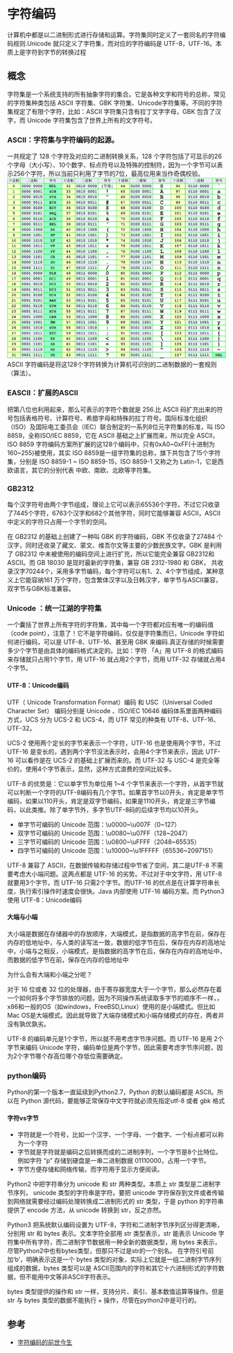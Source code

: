 # 字符编码

计算机中都是以二进制形式进行存储和运算。字符集同时定义了一套同名的字符编码规则.Unicode 就只定义了字符集，而对应的字符编码是 UTF-8，UTF-16。本质上是字符到字节的转换过程

## 概念

字符集是一个系统支持的所有抽象字符的集合。它是各种文字和符号的总称，常见的字符集种类包括 ASCII 字符集、GBK 字符集、Unicode字符集等。不同的字符集规定了有限个字符，比如：ASCII 字符集只含有拉丁文字字母，GBK 包含了汉字，而 Unicode 字符集包含了世界上所有的文字符号。

### ASCII：字符集与字符编码的起源。
一共规定了 128 个字符及对应的二进制转换关系，128 个字符包括了可显示的26个字母（大小写）、10个数字、标点符号以及特殊的控制符，因为一个字节可以表示256个字符，所以当前只利用了字节的7位，最高位用来当作奇偶校验。
![](../_static/ascii.jpg)
ASCII 字符编码是将这128个字符转换为计算机可识别的二进制数据的一套规则（算法）。

### EASCII：扩展的ASCII

把第八位也利用起来，那么可表示的字符个数就是 256.比 ASCII 码扩充出来的符号包括表格符号、计算符号、希腊字母和特殊的拉丁符号。国际标准化组织（ISO）及国际电工委员会（IEC）联合制定的一系列8位元字符集的标准，叫 ISO 8859，全称ISO/IEC 8859，它在 ASCII 基础之上扩展而来，所以完全 ASCII，ISO 8859 字符编码方案所扩展的这128个编码中，只有0xA0~0xFF(十进制为160~255)被使用，其实 ISO 8859是一组字符集的总称，旗下共包含了15个字符集，分别是 ISO 8859-1 ~ ISO 8859-15，ISO 8859-1 又称之为 Latin-1，它是西欧语言，其它的分别代表 中欧、南欧、北欧等字符集。

### GB2312

每个汉字符号由两个字节组成，理论上它可以表示65536个字符，不过它只收录了7445个字符，6763个汉字和682个其他字符，同时它能够兼容 ASCII，ASCII 中定义的字符只占用一个字节的空间。

在 GB2312 的基础上创建了一种叫 GBK 的字符编码，GBK 不仅收录了27484 个汉字，同时还收录了藏文、蒙文、维吾尔文等主要的少数民族文字。GBK 是利用了 GB2312 中未被使用的编码空间上进行扩充，所以它能完全兼容 GB2312和 ASCII。而 GB 18030 是现时最新的字符集，兼容 GB 2312-1980 和 GBK， 共收录汉字70244个，采用多字节编码，每个字符可以有1、2、4个字节组成，某种意义上它能容纳161 万个字符，包含繁体汉字以及日韩汉字，单字节与ASCII兼容，双字节与GBK标准兼容。

### Unicode ：统一江湖的字符集

一个囊括了世界上所有字符的字符集，其中每一个字符都对应有唯一的编码值（code point），注意了！它不是字符编码，仅仅是字符集而已，Unicode 字符如何进行编码，可以是 UTF-8、UTF-16、甚至用 GBK 来编码.真正存储的时候需要多少个字节是由具体的编码格式决定的。比如：字符 「A」用 UTF-8 的格式编码来存储就只占用1个字节，用 UTF-16 就占用2个字节，而用 UTF-32 存储就占用4个字节。

#### UTF-8：Unicode编码
UTF（ Unicode Transformation Format）编码 和 USC（Universal Coded Character Set） 编码分别是 Unicode 、ISO/IEC 10646 编码体系里面两种编码方式，UCS 分为 UCS-2 和 UCS-4，而 UTF 常见的种类有 UTF-8、UTF-16、UTF-32。

UCS-2 使用两个定长的字节来表示一个字符，UTF-16 也是使用两个字节，不过 UTF-16 是变长的，遇到两个字节没法表示时，会用4个字节来表示，因此 UTF-16 可以看作是在 UCS-2 的基础上扩展而来的。而 UTF-32 与 USC-4 是完全等价的，使用4个字节表示，显然，这种方式浪费的空间比较多。

UTF-8 的优势是：它以单字节为单位用 1~4 个字节来表示一个字符，从首字节就可以判断一个字符的UTF-8编码有几个字节。如果首字节以0开头，肯定是单字节编码，如果以110开头，肯定是双字节编码，如果是1110开头，肯定是三字节编码，以此类推。除了单字节外，多字节UTF-8码的后续字节均以10开头。

- 单字节可编码的 Unicode 范围：\u0000~\u007F（0~127）
- 双字节可编码的 Unicode 范围：\u0080~\u07FF（128~2047）
- 三字节可编码的 Unicode 范围：\u0800~\uFFFF（2048~65535）
- 四字节可编码的 Unicode 范围：\u10000~\u1FFFFF（65536~2097151）

UTF-8 兼容了 ASCII，在数据传输和存储过程中节省了空间，其二是UTF-8 不需要考虑大小端问题。这两点都是 UTF-16 的劣势。不过对于中文字符，用 UTF-8 就要用3个字节，而 UTF-16 只需2个字节。而UTF-16 的优点是在计算字符串长度，执行索引操作时速度会很快。Java 内部使用 UTF-16 编码方案。而 Python3 使用 UTF-8：Unicode编码

#### 大端与小端

大小端是数据在存储器中的存放顺序，大端模式，是指数据的高字节在前，保存在内存的低地址中，与人类的读写法一致，数据的低字节在后，保存在内存的高地址中，小端与之相反，小端模式，是指数据的高字节在后，保存在内存的高地址中，而数据的低字节在前，保存在内存的低地址中

为什么会有大端和小端之分呢？

对于 16 位或者 32 位的处理器，由于寄存器宽度大于一个字节，那么必然存在着一个如何将多个字节排放的问题，因为不同操作系统读取多字节的顺序不一样，，x86和一般的OS（如windows，FreeBSD,Linux）使用的是小端模式。但比如Mac OS是大端模式。因此就导致了大端存储模式和小端存储模式的存在，两者并没有孰优孰劣。

UTF-8 的编码单元是1个字节，所以就不用考虑字节序问题。而 UTF-16 是用 2个字节来编码 Unicode 字符，编码单位是两个字节，因此需要考虑字节序问题，因为2个字节哪个存高位哪个存低位需要确定。

### python编码

Python的第一个版本一直延续到Python2.7，Python 的默认编码都是 ASCII。所以在 Python 源代码，要能够正常保存中文字符就必须先指定utf-8 或者 gbk 格式

#### 字符vs字节
- 字符就是一个符号，比如一个汉字、一个字母、一个数字、一个标点都可以称为一个字符
- 字节就是字符就是编码之后转换而成的二进制序列，一个字节是8个比特位。例如字符 “p” 存储到硬盘是一串二进制数据 01110000，占用一个字节。
- 字节方便存储和网络传输，而字符用于显示方便阅读。

Python2 中把字符串分为 unicode 和 str 两种类型。本质上 str 类型是二进制字节序列， unicode 类型的字符串是字符。要把 unicode 字符保存到文件或者传输到网络就需要经过编码处理转换成二进制形式的 str 类型，于是 python 的字符串提供了 encode 方法，从 unicode 转换到 str，反之亦然。

Python3 把系统默认编码设置为 UTF-8，字符和二进制字节序列区分得更清晰，分别用 str 和 bytes 表示。文本字符全部用 str 类型表示，str 能表示 Unicode 字符集中所有字符，而二进制字节数据用一种全新的数据类型，用 bytes 来表示，尽管Python2中也有bytes类型，但那只不过是str的一个别名。
在字符引号前加‘b’，明确表示这是一个 bytes 类型的对象，实际上它就是一组二进制字节序列组成的数据，bytes 类型可以是 ASCII范围内的字符和其它十六进制形式的字符数据，但不能用中文等非ASCII字符表示。

bytes 类型提供的操作和 str 一样，支持分片、索引、基本数值运算等操作。但是 str 与 bytes 类型的数据不能执行 + 操作，尽管在python2中是可行的。

## 参考
- [字符编码的前世今生](http://blog.csdn.net/gitchat/article/details/78021539)
